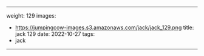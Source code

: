 
---
weight: 129
images:
- https://jumpingcow-images.s3.amazonaws.com/jack/jack_129.png
title: jack 129
date: 2022-10-27
tags:
- jack
---
